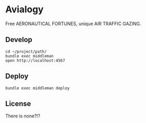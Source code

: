 # Avialogy
Free AERONAUTICAL FORTUNES, unique AIR TRAFFIC GAZING. 

## Develop

    cd ~/project/path/
    bundle exec middleman
    open http://localhost:4567

## Deploy

    bundle exec middleman deploy

## License

There is none?!?
